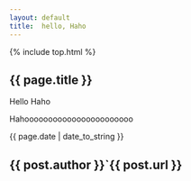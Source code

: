 ```yaml
---
layout:	default
title:	hello, Haho
---
```

{% include top.html %}
<h2>{{ page.title }}</h2>
<p>Hello Haho</p>
<p>Hahooooooooooooooooooooooo</p>
<p> {{ page.date | date_to_string }} </p>
<h2>{{ post.author }}`{{ post.url }}</h2>

</body>
</html>